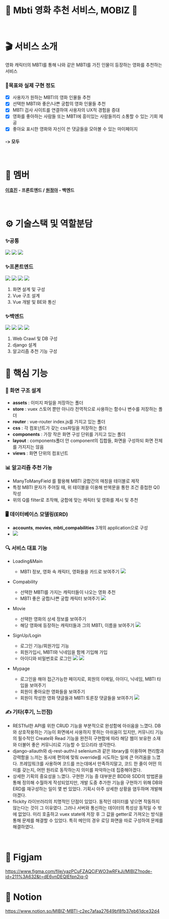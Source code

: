 <h1>🎥 Mbti 영화 추천 서비스, MOBIZ 🎥</h1>

<br />

# 🎬 서비스 소개
영화 캐릭터의 MBTI를 통해 나와 같은 MBTI를 가진 인물이 등장하는 영화를 추천하는 서비스

### 🔗목표와 실제 구현 정도
- [x] 사용자가 원하는 MBTI의 영화 인물들 추천
- [x] 선택한 MBTI와 좋은/나쁜 궁합의 영화 인물들 추천
- [x] MBTI 검사 사이트를 연결하여 사용자의 UX적 경험을 증대
- [x] 영화를 좋아하는 사람들 또는 MBTI에 흥미있는 사람들끼리 소통할 수 있는 기회 제공
- [x] 좋아요 표시한 영화와 자신이 쓴 댓글들을 모아볼 수 있는 마이페이지

#### -> 모두 
<br />


# 🤗 멤버
#### [이효진](#https://github.com/C12H22O12) - 프론트엔드 / [원정아](#https://github.com/ja1234321) - 백엔드

<br />

# ⚙️ 기술스택 및 역할분담


### ✨공통
<img src="https://img.shields.io/badge/github-181717?style=for-the-badge&logo=github&logoColor=white">
<img src="https://img.shields.io/badge/git-F05032?style=for-the-badge&logo=git&logoColor=white">
<img src="https://img.shields.io/badge/nontion-000000?style=for-the-badge&logo=notion&logoColor=white">

### ✨프론트엔드
<img src="https://img.shields.io/badge/vue.js-4FC08D?style=for-the-badge&logo=vue.js&logoColor=white">
<img src="https://img.shields.io/badge/javascript-F7DF1E?style=for-the-badge&logo=javascript&logoColor=black">
<img src="https://img.shields.io/badge/html5-E34F26?style=for-the-badge&logo=html5&logoColor=white">
<img src="https://img.shields.io/badge/css-1572B6?style=for-the-badge&logo=css3&logoColor=white">

1. 화면 설계 및 구성
2. Vue 구조 설계
3. Vue 개발 및 BE와 통신


### ✨백엔드
<img src="https://img.shields.io/badge/python-3776AB?style=for-the-badge&logo=python&logoColor=white" />
<img src="https://img.shields.io/badge/django-092E20?style=for-the-badge&logo=django&logoColor=white">
<img src="https://img.shields.io/badge/SQLite-003B57?style=for-the-badge&logo=Sqlite&logoColor=white"/>
<img src="https://img.shields.io/badge/Selenium-43B02A?style=for-the-badge&logo=Selenium&logoColor=white"/>


1. Web Crawl 및 DB 구성
2. django 설계
3. 알고리즘 추천 기능 구성


# 🎇 핵심 기능
### 🐥 화면 구조 설계
- **assets** : 이미지 파일을 저장하는 폴더
- **store** : vuex 스토어 뿐만 아니라 전역적으로 사용하는 함수나 변수를 저장하는 폴더
- **router** : vue-router index.js를 가지고 있는 폴더
- **css** : 각 컴포넌트가 갖는 css파일을 저장하는 폴더
- **components** : 가장 작은 화면 구성 단위를 가지고 있는 폴더
- **layout** : components폴더 안 component의 집합들, 화면을 구성하되 화면 전체를 가지지는 않음
- **views** : 화면 단위의 컴포넌트


### 📊 알고리즘 추천 기능
+ ManyToManyField 를 활용해 MBTI 궁합간의 매칭을 테이블로 제작
+ 특정 MBTI 문자가 주어질 때, 위 테이블을 이용해 반복문을 통한 조건 중첩한 Q() 작성
+ 위의 Q를 filter로 조작해, 궁합에 맞는 캐릭터 및 영화를 제시 및 추천
### 🖥️ 데이터베이스 모델링(ERD)
+ **accounts**, **movies**, **mbti_compabilities** 3개의 application으로 구성
+ ![](https://i.imgur.com/QhEyA0M.png)


### 🔍 서비스 대표 기능
- Loading&Main
    - MBTI 정보, 영화 속 캐릭터, 영화들을 카드로 보여주기
![](https://i.imgur.com/WslSJYW.jpg)

- Compability
    - 선택한 MBTI를 가지는 캐릭터들이 나오는 영화 추천
    - MBTI 좋은 궁합/나쁜 궁합 캐릭터 보여주기
![](https://i.imgur.com/0wWqsSc.jpg)


- Movie
    - 선택한 영화의 상세 정보를 보여주기
    - 해당 영화에 등장하는 캐릭터들과 그의 MBTI, 이름을 보여주기
![](https://i.imgur.com/9v0Gz9v.jpg)


- SignUp/Login
    - 로그인 기능/회원가입 기능
    - 회원가입시, MBTI와 닉네임을 함께 기입해 가입
    - 아이디와 비밀번호로 로그인
![](https://i.imgur.com/8sJ7AL5.png)
![](https://i.imgur.com/B3gr2sU.png)


- Mypage
    - 로그인을 해야 접근가능한 페이지로, 회원의 이메일, 아이디, 닉네임, MBTI 타입을 보여주기
    - 회원이 좋아요한 영화들을 보여주기
    - 회원이 작성한 영화 댓글들과 MBTI 토론장 댓글들을 보여주기
![](https://i.imgur.com/VtE2XTu.png)




### ✍ 기타(후기, 느낀점)
+ RESTful한 API를 위한 CRUD 기능을 부분적으로 완성함에 아쉬움을 느꼈다. DB와 상호작용하는 기능이 화면에서 사용하지 못하는 아쉬움이 있지만, 커뮤니티 기능의 필수적인 Create와 Read 기능을 완전히 구현함에 따라 해당 웹이 보유한 소재와 더불어 좋은 커뮤니티로 기능할 수 있으리라 생각한다.
+ django-allauth와 dj-rest-auth나 selenium과 같은 library를 이용하며 편리함과 강력함을 느끼는 동시에 편의에 맞춰 override를 시도하는 일에 큰 어려움을 느꼈다. 프레임워크를 사용하며 코드를 쓰는데에서 만족하지말고, 코드 한 줄이 어떤 의미를 갖는지, 어떤 원리로 동작하는지 의미를 파악하는데 집중해야겠다.
+ 상세한 기획의 중요성을 느꼈다. 구현한 기능 중 대부분은 BDD와 SDD의 방법론을 통해 정의해 수월하게 작성되었지만, 개발 도중 추가한 기능을 구현하기 위해 DB와 ERD를 재구성하는 일이 몇 번 있었다. 기획시 아주 상세한 상황을 염두하며 개발해야겠다. 
+ flickity 라이브러리의 치명적인 단점이 있었다. 동적인 데이터를 넣으면 작동하지 않는다는 것이 그 이유였다. 그러나 서버와 통신하는 데이터의 특성상 동적일 수 밖에 없었다. 미리 호출하고 vuex state에 저장 후 그 값을 getter로 가져오는 방식을 통해 문제를 해결할 수 있었다. 특히 메인의 경우 로딩 화면을 따로 구성하여 문제를 해결하였다.

 
<br />

# 🎈 Figjam
https://www.figma.com/file/yazPCuFZAQCiFWO3wRFkJi/MIBIZ?node-id=211%3A632&t=dE6vnDEQlEfpn2jq-0

# 📑 Notion
https://www.notion.so/MIBIZ-MBTI-c2ec7afaa27649bf8fb37eb61dce32d4
